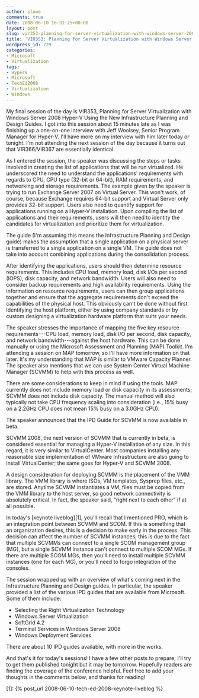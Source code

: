 ```yaml
---
author: slowe
comments: true
date: 2008-06-10 16:31:25+00:00
layout: post
slug: vir353-planning-for-server-virtualization-with-windows-server-2008-hyper-v
title: 'VIR353: Planning for Server Virtualization with Windows Server 2008 Hyper-V'
wordpress_id: 729
categories:
- Microsoft
- Virtualization
tags:
- HyperV
- Microsoft
- TechEd2008
- Virtualization
- Windows
---
```


My final session of the day is VIR353, Planning for Server Virtualization with Windows Server 2008 Hyper-V Using the New Infrastructure Planning and Design Guides. I got into this session about 15 minutes late as I was finishing up a one-on-one interview with Jeff Woolsey, Senior Program Manager for Hyper-V. I'll have more on my interview with him later today or tonight. I'm not attending the next session of the day because it turns out that VIR366/VIR367 are essentially identical.

As I entered the session, the speaker was discussing the steps or tasks involved in creating the list of applications that will be run virtualized. He underscored the need to understand the applications' requirements with regards to CPU, CPU type (32-bit or 64-bit), RAM requirements, and networking and storage requirements. The example given by the speaker is trying to run Exchange Server 2007 on Virtual Server. This won't work, of course, because Exchange requires 64-bit support and Virtual Server only provides 32-bit support. Users also need to quantify support for applications running on a Hyper-V installation. Upon compiling the list of applications and their requirements, users will then need to identity the candidates for virtualization and prioritize them for virtualization.

The guide (I'm assuming this means the Infrastructure Planning and Design guide) makes the assumption that a single application on a physical server is transferred to a single application on a single VM. The guide does not take into account combining applications during the consolidation process.

After identifying the applications, users should then determine resource requirements. This includes CPU load, memory load, disk I/Os per second (IOPS), disk capacity, and network bandwidth. Users will also need to consider backup requirements and high availability requirements. Using the information on resource requirements, users can then group applications together and ensure that the aggregate requirements don't exceed the capabilities of the physical host. This obviously can't be done without first identifying the host platform, either by using company standards or by custom designing a virtualization hardware platform that suits your needs.

The speaker stresses the importance of mapping the five key resource requirements---CPU load, memory load, disk I/O per second, disk capacity, and network bandwidth---against the host hardware. This can be done manually or using the Microsoft Assessment and Planning (MAP) Toolkit. I'm attending a session on MAP tomorrow, so I'll have more information on that later. It's my understanding that MAP is similar to VMware Capacity Planner. The speaker also mentions that we can use System Center Virtual Machine Manager (SCVMM) to help with this process as well.

There are some considerations to keep in mind if using the tools. MAP currently does not include memory load or disk capacity in its assessments; SCVMM does not include disk capacity. The manual method will also typically not take CPU frequency scaling into consideration (i.e., 15% busy on a 2.2GHz CPU does not mean 15% busy on a 3.0GHz CPU).

The speaker announced that the IPD Guide for SCVMM is now available in beta.

SCVMM 2008, the next version of SCVMM that is currently in beta, is considered essential for managing a Hyper-V installation of any size. In this regard, it is very similar to VirtualCenter. Most companies installing any reasonable size implementation of VMware Infrastructure are also going to install VirtualCenter; the same goes for Hyper-V and SCVMM 2008.

A design consideration for deploying SCVMM is the placement of the VMM library. The VMM library is where ISOs, VM templates, Sysprep files, etc., are stored. Anytime SCVMM instantiates a VM, files must be copied from the VMM library to the host server, so good network connectivity is absolutely critical. In fact, the speaker said, "right next to each other" if at all possible.

In today's [keynote liveblog][1], you'll recall that I mentioned PRO, which is an integration point between SCVMM and SCOM. If this is something that an organization desires, this is a decision to make early in the process. This decision can affect the number of SCVMM instances; this is due to the fact that multiple SCVMMs can connect to a single SCOM management group (MG), but a single SCVMM instance can't connect to multiple SCOM MGs. If there are multiple SCOM MGs, then you'll need to install multiple SCVMM instances (one for each MG), or you'll need to forgo integration of the consoles.

The session wrapped up with an overview of what's coming next in the Infrastructure Planning and Design guides. In particular, the speaker provided a list of the various IPD guides that are available from Microsoft. Some of them include:

* Selecting the Right Virtualization Technology
* Windows Server Virtualization
* SoftGrid 4.2
* Terminal Services in Windows Server 2008
* Windows Deployment Services

There are about 10 IPD guides available, with more in the works.

And that's it for today's sessions! I have a few other posts to prepare; I'll try to get them published tonight but it may be tomorrow. Hopefully readers are finding the coverage of the conference helpful. Feel free to add your thoughts in the comments below, and thanks for reading!

[1]: {% post_url 2008-06-10-tech-ed-2008-keynote-liveblog %}
